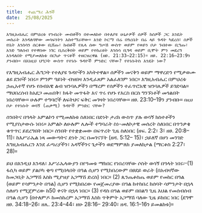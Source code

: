 ```yaml
---
title:  ተጨማሪ ሕጎች
date:  25/08/2025
---
```


`እግዚአብሔር በምህረቱ የንብረት መብቶችን በተመለከተ በተለያዩ ሁኔታዎች ሰዎች ከሰዎች ጋር እንዴት መስራት እንዳለባቸው መሳፍንትን አስተማራቸው። አንድ ኮርማ በሬ በጎረቤት በሬ ላይ ጉዳት ካደረሰ፣ ሰዎች የቤት እንስሳን ሰርቀው ቢሸጡ፣ ከብቶች የሌላ ሰው ግጦሽ ውስጥ ወይም የወይን ቦታ ገብተው ቢግጡ፣ አንድ ግለሰብ የተዋሰው ነገር ቢሰረቅበት ወይም የተከራዩት እንስሳ ቢጎዳ ወይም ቢሞት ምን መደረግ እንዳለበት የሚያመለክቱ በርካታ ጥናቶች ተዘርዝረዋል (ዘፀ. 21:33–22:15)። ዘፀ. 22:16–23:9ን ያንብቡ። በእነዚህ ህግጋት ውስጥ የተነሱ ጉዳዮች ምንድር ናቸው? የተነሱትስ እንዴት ነው?`


የእግዚአብሔር ሕግጋት የተለያዩ ጉዳዮችን አካትተዋል። ሰዎችን መናቅን ወይም ማዋረድን የሚቃወሙ ልዩ ደንቦች ነበሩ። ምንም ዓይነት ብዝበዛ እንዲፈጸም አልፈለገም ነበር። እግዚአብሔር በምህረቱ ኃጢአተኛ የሆኑ የሰብአዊ ልብ ዝንባሌዎችን በማረም የሰዎችን ተፈጥሮአዊ ዝንባሌዎች ይገድባል። ማህበረሰብ ከአደጋ መጠበቅ፣ ክፋት መጥፋት እና ጥሩ የሆኑ የእርስ በርስ ግንኙነቶች መጎልበት ነበረባቸው። ሁሉም ተግባሮች ለፍትህና ፍቅር መገዛት ነበረባቸው። ዘፀ. 23:10–19ን ያንብቡ።
`በዚህ ቦታ የተነሱት ወሳኝ (ጠቃሚ) ጉዳዮች ምንድር ናቸው?`

ሰንበትና በዓላት አምልኮን የሚመለከቱ ስለነበር በድነት ታሪክ ውስጥ ያሉ ወሳኝ ክስተቶችን የሚያስታውሱ ነበሩ። አምልኮ ለሁሉም ሌሎች ተግባራት ስነ-መለኮታዊ መሰረት ስለነበር በጥንቃቄ ቁጥጥር ይደረግበት ነበር። ሰንበት የተቋቋመው በፍጥረት ጊዜ ስለነበር (ዘፍ. 2:2፣ 3፤ ዘፀ. 20:8– 11)፣ ከእሥራኤል ነጻ መውጣትና ድነት ጋር በመገናኘት (ዘዳ. 5:12– 15)፣ ኃይለኛ በሆነ መንገድ እግዚአብሔርን እንደ ፈጣሪያችን፣ አዳኛችንና ጌታችን ወደማምለክ ያመለክታል (ማርቆስ 2:27፣ 28)።

ይህ በእንዲህ እንዳለ፣ እሥራኤላውያን በየዓመቱ ማክበር የነበረባቸው ሶስት ወሳኝ በዓላት ነበሩ፡-(1) ፋሲካ ወይም ያልቦካ ቂጣ የሚበላበት በዓል ሲሆን የሚከበረውም በፀደይ ወራት (በአብዛኛው ከመጋቢት አጋማሽ እስከ ሚያዝያ አጋማሽ ድረስ) ነበር። (2) ጴንጤቆስጤ ወይም የመከር በዓል (ወይም የሳምንታት በዓል) ሲሆን የሚከበረው የመጀመሪያው በዓል ከተከበረ ከሰባት ሳምንታት በኋላ ስለሆነ የሚጀምረው ከ50 ቀናት በኋላ ነበር። (3) የዳስ በዓል ወይም በበልግ ጊዜ እህል የመሰብሰብ በዓል ሲሆን (በተለምዶ ከመስከረም አጋማሽ እስከ ጥቅምት አጋማሽ ባለው ጊዜ ይከበር ነበር (ደግሞ ዘፀ. 34:18–26፣ ዘሌ. 23:4–44፣ ዘሁ 28:16– 29:40፣ ዘዳ. 16:1–16ን ይመልከቱ)።
